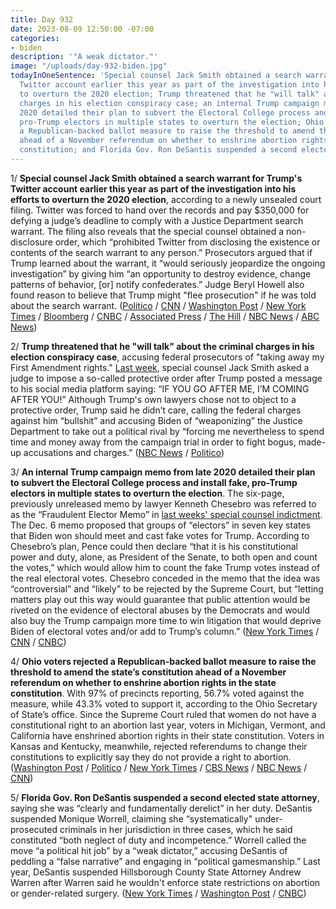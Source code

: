```yaml
---
title: Day 932
date: 2023-08-09 12:50:00 -07:00
categories:
- biden
description: '"A weak dictator."'
image: "/uploads/day-932-biden.jpg"
todayInOneSentence: 'Special counsel Jack Smith obtained a search warrant for Trump''s
  Twitter account earlier this year as part of the investigation into his efforts
  to overturn the 2020 election; Trump threatened that he "will talk" about the criminal
  charges in his election conspiracy case; an internal Trump campaign memo from late
  2020 detailed their plan to subvert the Electoral College process and install fake,
  pro-Trump electors in multiple states to overturn the election; Ohio voters rejected
  a Republican-backed ballot measure to raise the threshold to amend the state’s constitution
  ahead of a November referendum on whether to enshrine abortion rights in the state
  constitution; and Florida Gov. Ron DeSantis suspended a second elected state attorney. '
---
```


1/ **Special counsel Jack Smith obtained a search warrant for Trump's Twitter account earlier this year as part of the investigation into his efforts to overturn the 2020 election**, according to a newly unsealed court filing. Twitter was forced to hand over the records and pay $350,000 for defying a judge’s deadline to comply with a Justice Department search warrant. The filing also reveals that the special counsel obtained a non-disclosure order, which “prohibited Twitter from disclosing the existence or contents of the search warrant to any person.” Prosecutors argued that if Trump learned about the warrant, it “would seriously jeopardize the ongoing investigation” by giving him “an opportunity to destroy evidence, change patterns of behavior, \[or\] notify confederates.” Judge Beryl Howell also found reason to believe that Trump might "flee prosecution" if he was told about the search warrant. ([Politico](https://www.politico.com/news/2023/08/09/special-counsel-obtained-search-warrant-for-donald-trumps-twitter-account-00110484) / [CNN](https://www.cnn.com/2023/08/09/politics/special-counsel-trump-twitter-search-warrant/index.html) / [Washington Post](https://www.washingtonpost.com/dc-md-va/2023/08/09/twitter-fine-jan-6-trump/) / [New York Times](https://www.nytimes.com/2023/08/09/us/politics/trump-twitter-account-search-warrant.html) / [Bloomberg](https://www.bloomberg.com/news/articles/2023-08-09/twitter-fined-350-000-in-secret-doj-fight-over-trump-records?srnd=premium&sref=MIBMEEoj) / [CNBC](https://www.cnbc.com/2023/08/09/special-counsel-got-search-warrant-for-trump-twitter-account.html) / [Associated Press](https://apnews.com/article/twitter-trump-account-capitol-riot-jack-smith-9e66943fd7ebdae0038838c144b57d4f) / [The Hill](https://thehill.com/regulation/court-battles/4145619-special-counsel-won-secret-search-warrant-for-trumps-twitter-account/) / [NBC News](https://www.nbcnews.com/politics/donald-trump/special-counsel-executed-search-warrant-trumps-twitter-rcna99050) / [ABC News](https://abcnews.go.com/Politics/jack-smith-previously-search-warrant-trumps-twitter-new/story?id=102138194))

2/ **Trump threatened that he "will talk" about the criminal charges in his election conspiracy case**, accusing federal prosecutors of "taking away my First Amendment rights." [Last week](https://whatthefuckjusthappenedtoday.com/2023/08/07/day-930/#1-special-counsel-jack-smith-asked-a), special counsel Jack Smith asked a judge to impose a so-called protective order after Trump posted a message to his social media platform saying: “IF YOU GO AFTER ME, I’M COMING AFTER YOU!” Although Trump's own lawyers chose not to object to a protective order, Trump said he didn’t care, calling the federal charges against him “bullshit” and accusing Biden of “weaponizing” the Justice Department to take out a political rival by “forcing me nevertheless to spend time and money away from the campaign trial in order to fight bogus, made-up accusations and charges.” ([NBC News](https://www.nbcnews.com/politics/donald-trump/trump-says-protective-order-violates-first-amendment-rights-will-talk-rcna98881) / [Politico](https://www.politico.com/news/2023/08/08/trump-on-possible-gag-order-pound-sand-00110357))

3/ **An internal Trump campaign memo from late 2020 detailed their plan to subvert the Electoral College process and install fake, pro-Trump electors in multiple states to overturn the election**. The six-page, previously unreleased memo by lawyer Kenneth Chesebro was referred to as the “Fraudulent Elector Memo” in [last weeks' special counsel indictment](https://whatthefuckjusthappenedtoday.com/2023/08/01/day-924/#1-trump-was-indicted-by-special-coun). The Dec. 6 memo proposed that groups of “electors” in seven key states that Biden won should meet and cast fake votes for Trump. According to Chesebro’s plan, Pence could then declare “that it is his constitutional power and duty, alone, as President of the Senate, to both open and count the votes,” which would allow him to count the fake Trump votes instead of the real electoral votes. Chesebro conceded in the memo that the idea was “controversial” and “likely” to be rejected by the Supreme Court, but “letting matters play out this way would guarantee that public attention would be riveted on the evidence of electoral abuses by the Democrats and would also buy the Trump campaign more time to win litigation that would deprive Biden of electoral votes and/or add to Trump’s column.” ([New York Times](https://www.nytimes.com/2023/08/08/us/politics/trump-indictment-fake-electors-memo.html) / [CNN](https://www.cnn.com/2023/08/09/politics/fake-electors-plot-trump-campaign-memo-chesebro/index.html) / [CNBC](https://www.cnbc.com/2023/08/09/secret-memo-details-trump-plot-to-overturn-2020-loss-to-biden-report.html))

4/ **Ohio voters rejected a Republican-backed ballot measure to raise the threshold to amend the state’s constitution ahead of a November referendum on whether to enshrine abortion rights in the state constitution**. With 97% of precincts reporting, 56.7% voted against the measure, while 43.3% voted to support it, according to the Ohio Secretary of State’s office. Since the Supreme Court ruled that women do not have a constitutional right to an abortion last year, voters in  Michigan, Vermont, and California have enshrined abortion rights in their state constitution. Voters in Kansas and Kentucky, meanwhile, rejected referendums to change their constitutions to explicitly say they do not provide a right to abortion. ([Washington Post](https://www.washingtonpost.com/politics/2023/08/08/ohio-election-issue-1-abortion/) / [Politico](https://www.politico.com/news/2023/08/08/ohio-constitution-abortion-voting-00110394) / [New York Times](https://www.nytimes.com/2023/08/08/us/ohio-election-issue-1-results.html) / [CBS News](https://www.cbsnews.com/news/ohio-issue-1-fails-to-pass-2023-results/) / [NBC News](https://www.nbcnews.com/politics/elections/ohio-issue-one-reject-loss-abortion-rights-ballot-measure-rcna98842) / [CNN](https://www.cnn.com/2023/08/08/politics/ohio-special-election/index.html))

5/ **Florida Gov. Ron DeSantis suspended a second elected state attorney**, saying she was “clearly and fundamentally derelict” in her duty. DeSantis suspended Monique Worrell, claiming she “systematically" under-prosecuted criminals in her jurisdiction in three cases, which he said constituted “both neglect of duty and incompetence.” Worrell called the move “a political hit job” by a “weak dictator,” accusing DeSantis of peddling a “false narrative” and engaging in “political gamesmanship.” Last year, DeSantis suspended Hillsborough County State Attorney Andrew Warren after Warren said he wouldn't enforce state restrictions on abortion or gender-related surgery. ([New York Times](https://www.nytimes.com/2023/08/09/us/desantis-orlando-prosecutor.html) / [Washington Post](https://www.washingtonpost.com/nation/2023/08/09/desantis-suspends-state-attorney/) / [CNBC](https://www.cnbc.com/2023/08/09/desantis-suspends-elected-florida-state-attorney-monique-worrell.html))